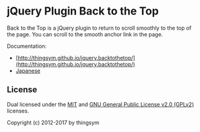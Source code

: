 # jQuery Plugin Back to the Top

Back to the Top is a jQuery plugin to return to scroll smoothly to the top of the page. You can scroll to the smooth anchor link in the page.

Documentation:

* [http://thingsym.github.io/jquery.backtothetop/](http://thingsym.github.io/jquery.backtothetop/)
* [Japanese](http://thingsym.github.io/jquery.backtothetop/index-ja.html)

## License

Dual licensed under the [MIT](http://www.opensource.org/licenses/mit-license.php) and [GNU General Public License v2.0 (GPLv2)](http://www.gnu.org/licenses/gpl.html) licenses.

Copyright (c) 2012-2017 by thingsym
